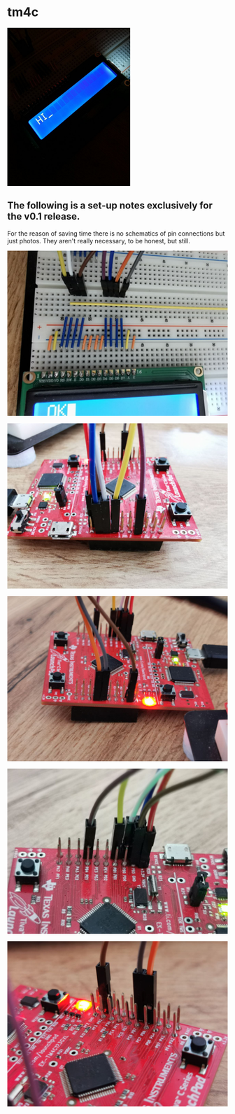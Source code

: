 # tm4c

 ![demo](/assets/demo.png)

## The following is a set-up notes exclusively for the v0.1 release.

For the reason of saving time there is no schematics of pin connections but just photos.
They aren't really necessary, to be honest, but still.


 ![breadboard](/assets/breadboard.jpg)

 ![j1](/assets/J1.jpg)

 ![j2](/assets/J2.jpg)

 ![j3](/assets/J3.jpg)

 ![j4](/assets/J4.jpg)

